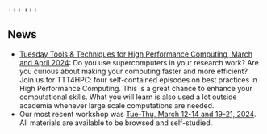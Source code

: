 +++
+++

## News

- [Tuesday Tools & Techniques for High Performance Computing, March and April 2024](https://scicomp.aalto.fi/training/scip/ttt4hpc-2024/):
  Do you use supercomputers in your research work? Are you curious about making
  your computing faster and more efficient? Join us for TTT4HPC: four
  self-contained episodes on best practices in High Performance Computing. This
  is a great chance to enhance your computational skills. What you will learn
  is also used a lot outside academia whenever large scale computations are
  needed.
- Our most recent workshop was [Tue-Thu, March 12-14 and 19-21, 2024](https://coderefinery.github.io/2024-03-12-workshop/).
  All materials are available to be browsed and self-studied.
